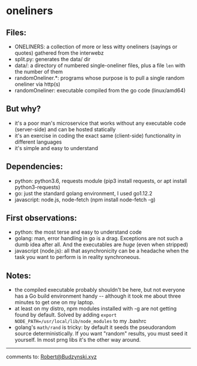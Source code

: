 # oneliners

## Files:

- ONELINERS: a collection of more or less witty oneliners (sayings or quotes) gathered from the interwebz
- split.py: generates the data/ dir
- data/: a directory of numbered single-oneliner files, plus a file `len` with the number of them
- randomOneliner.\*: programs whose purpose is to pull a single random oneliner via http(s)
- randomOneliner: executable compiled from the go code (linux/amd64)

## But why?

- it's a poor man's microservice that works without any executable code (server-side) and can be hosted statically
- it's an exercise in coding the exact same (client-side) functionality in different languages
- it's simple and easy to understand

## Dependencies:

- python: python3.6, requests module (pip3 install requests, or apt install python3-requests)
- go: just the standard golang environment, I used go1.12.2
- javascript: node.js, node-fetch (npm install node-fetch -g)

## First observations:

- python: the most terse and easy to understand code
- golang: man, error handling in go is a drag. Exceptions are not such a dumb idea after all. And the executables are *huge* (even when stripped)
- javascript (node.js): all that asynchronicity can be a headache when the task you want to perform is in reality synchroneous.

## Notes:

- the compiled executable probably shouldn't be here, but not everyone has a Go build environment handy -- although it took me about three minutes to get one on my laptop.
- at least on my distro, npm modules installed with -g are not getting found by default. Solved by adding `export NODE_PATH=/usr/local/lib/node_modules` to my .bashrc
- golang's `math/rand` is tricky: by default it seeds the pseudorandom source deterministically. If you want "random" results, you must seed it yourself. In most prng libs it's the other way around.

----

comments to: Robert@Budzynski.xyz
